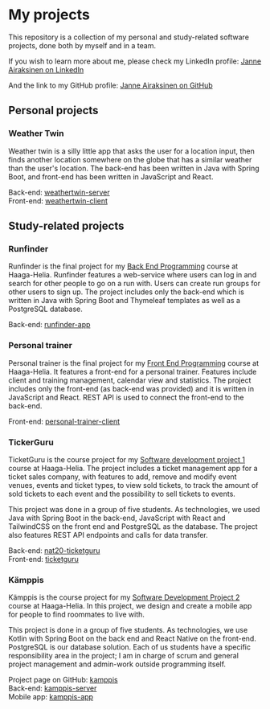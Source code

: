 # My projects
This repository is a collection of my personal and study-related software projects, done both by myself and in a team.

If you wish to learn more about me, please check my LinkedIn profile: [Janne Airaksinen on LinkedIn](https://www.linkedin.com/in/janair/)

And the link to my GitHub profile: [Janne Airaksinen on GitHub](https://github.com/devaajanne)

## Personal projects

### Weather Twin
Weather twin is a silly little app that asks the user for a location input, then finds another location somewhere on the globe that has a similar weather than the user's location. The back-end has been written in Java with Spring Boot, and front-end has been written in JavaScript and React.

Back-end: [weathertwin-server](https://github.com/devaajanne/weathertwin-server)<br>
Front-end: [weathertwin-client](https://github.com/devaajanne/weathertwin-client)

## Study-related projects

### Runfinder
Runfinder is the final project for my [Back End Programming](https://opinto-opas.haaga-helia.fi/course_unit/SOF003AS3AE) course at Haaga-Helia. Runfinder features a web-service where users can log in and search for other people to go on a run with. Users can create run groups for other users to sign up. The project includes only the back-end which is written in Java with Spring Boot and Thymeleaf templates as well as a PostgreSQL database.

Back-end: [runfinder-app](https://github.com/devaajanne/runfinder-app)

### Personal trainer
Personal trainer is the final project for my [Front End Programming](https://opinto-opas.haaga-helia.fi/course_unit/SOF004AS3AE) course at Haaga-Helia. It features a front-end for a personal trainer. Features include client and training management, calendar view and statistics. The project includes only the front-end (as back-end was provided) and it is written in JavaScript and React. REST API is used to connect the front-end to the back-end.

Front-end: [personal-trainer-client](https://github.com/devaajanne/personal-trainer-client)

### TickerGuru
TicketGuru is the course project for my [Software development project 1](https://opinto-opas.haaga-helia.fi/course_unit/SOF005AS3AE) course at Haaga-Helia. The project includes a ticket management app for a ticket sales company, with features to add, remove and modify event venues, events and ticket types, to view sold tickets, to track the amount of sold tickets to each event and the possibility to sell tickets to events.

This project was done in a group of five students. As technologies, we used Java with Spring Boot in the back-end, JavaScript with React and TailwindCSS on the front end and PostgreSQL as the database. The project also features REST API endpoints and calls for data transfer.

Back-end: [nat20-ticketguru](https://github.com/marttyyriroskis/nat20-ticketguru)<br>
Front-end: [ticketguru](https://github.com/Bminor87/ticketguru)

### Kämppis
Kämppis is the course project for my [Software Development Project 2](https://opinto-opas.haaga-helia.fi/course_unit/SOF007AS3AE) course at Haaga-Helia. In this project, we design and create a mobile app for people to find roommates to live with.

This project is done in a group of five students. As technologies, we use Kotlin with Spring Boot on the back end and React Native on the front-end. PostgreSQL is our database solution. Each of us students have a specific responsibility area in the project; I am in charge of scrum and general project management and admin-work outside programming itself.

Project page  on GitHub: [kamppis](https://github.com/HH-Nat20)<br>
Back-end: [kamppis-server](https://github.com/HH-Nat20/kamppis-server)<br>
Mobile app: [kamppis-app](https://github.com/HH-Nat20/kamppis-app)